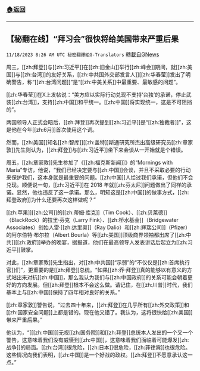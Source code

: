 ###  [:house:返回](README.md)
---


## 【秘翻在线】“拜习会”很快将给美国带来严重后果
`11/18/2023 8:26 AM UTC 秘密翻譯組G-Translators` [轉載自GNews](https://gnews.org/articles/1990832)

周三，[[zh:拜登]]与[[zh:习近平]]在[[zh:旧金山]]举行[[zh:峰会]]期间，就[[zh:美国]]与[[zh:台湾]]的友好关系，[[zh:中共国外交部发言人]][[zh:华春莹]]发出了明确警告，称“[[zh:台湾问题]]”是“[[zh:中美关系]]中最重要、最敏感的问题”。

[[zh:华春莹]]在X上发帖说：“美方应以实际行动兑现不支持‘台独’的承诺，停止武装[[zh:台湾]]，支持[[zh:中国]]和平统一。[[zh:中国]]将实现统一，这是不可阻挡的”。

两国领导人正式会晤后，[[zh:拜登]]再次提到[[zh:习近平]]是“[[zh:独裁者]]”，这是他在今年[[zh:6月]]首次使用这个词。

然而，[[zh:美国]]知名[[zh:智库]][[zh:盖特]]斯通研究所杰出高级研究员[[zh:章家敦]]先生则认为，[[zh:拜登]]与[[zh:习近平]]坐下来会谈从一开始就是个错误。

周五，[[zh:章家敦]]先生参加了《[[zh:福克斯新闻]]》的“Mornings with Maria”专访，他说，“我们已经决定要与[[zh:中国]]会谈，并且不采取必要的行动来保护我们，这本身就是最重要的问题。[[zh:中国]]人给过我们承诺，但他们不会兑现。顺便说一句，[[zh:习近平]]在 2018 年就[[zh:芬太尼]]问题做出了同样的承诺。显然，他也违反了这一承诺。那么，明知这是[[zh:中国]]的做事方式，[[zh:拜登政府]]为什么还要再次这样做呢？”

[[zh:苹果]][[zh:公司]]的[[zh:蒂姆·库克]]（Tim Cook）、[[zh:贝莱德]]（BlackRock）的拉里·芬克（Larry Fink）、[[zh:桥水基金]]（Bridgewater Associates）创始人雷·[[zh:达里奥]]（Ray Dalio）和[[zh:辉瑞公司]]（Pfizer）的阿尔伯特·布尔拉（Albert Bourla）等[[zh:美国]]顶级商界领袖都出席了[[zh:中共]][[zh:政府]]举办的晚宴，据报道，他们在最高领导人发表讲话后起立为[[zh:习近平]]鼓掌。

对此，[[zh:章家敦]]先生指出，对[[zh:中共国]]“示弱”的“不仅仅是[[zh:首席执行官]]们”，更重要的是[[zh:拜登]]总统。“如果[[zh:乔·拜登]]真的能够以有意义的方式站出来对抗[[zh:中国]]，那么我认为我们与[[zh:中国政府]]的关系可能会朝着更好的方向发展。但[[zh:拜登]]根本不会这么做。请记住，在[[zh:川普]]时代，我们基本上与[[zh:中国]]保持了四年相对良好的关系。”

[[zh:章家敦]]警告说，“过去四十年来，[[zh:拜登]]在几乎所有[[zh:外交政策]]和[[zh:国家安全问题]]上都是错的。现在他又错了。我认为，这将很快给[[zh:美国]]带来严重后果。”

他认为，“\[[[zh:中国]]\]无视[[zh:国务院]]和[[zh:拜登]]总统本人发出的一个又一个警告，这意味着我们没有威慑到[[zh:中国]]，这意味着我们面临着可能爆发[[zh:战争]]的局面。[[zh:台湾]]很危险，[[zh:日本]]很危险，[[zh:菲律宾]]也很危险。这些情况向我们表明，[[zh:中国]]是一个好战的政权。[[zh:拜登]]不愿意承认这一点。”
